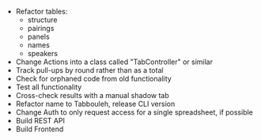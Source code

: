 * Refactor tables:
  * structure
  * pairings
  * panels
  * names
  * speakers
* Change Actions into a class called "TabController" or similar
* Track pull-ups by round rather than as a total
* Check for orphaned code from old functionality
* Test all functionality
* Cross-check results with a manual shadow tab
* Refactor name to Tabbouleh, release CLI version
* Change Auth to only request access for a single spreadsheet, if possible
* Build REST API
* Build Frontend
